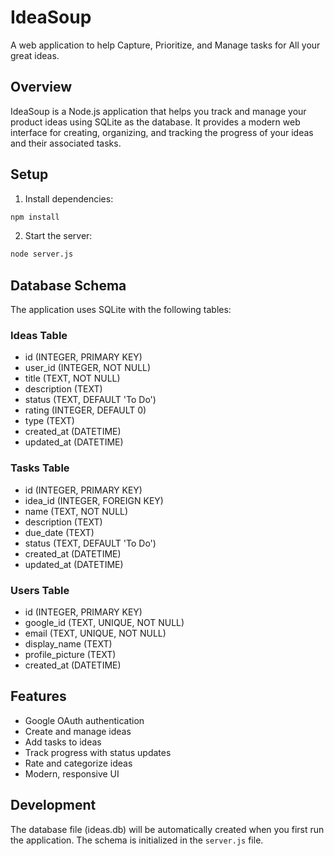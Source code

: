 # IdeaSoup

A web application to help Capture, Prioritize, and Manage tasks for All your great ideas.

## Overview

IdeaSoup is a Node.js application that helps you track and manage your product ideas using SQLite as the database. It provides a modern web interface for creating, organizing, and tracking the progress of your ideas and their associated tasks.

## Setup

1. Install dependencies:
```bash
npm install
```

2. Start the server:
```bash
node server.js
```

## Database Schema

The application uses SQLite with the following tables:

### Ideas Table
- id (INTEGER, PRIMARY KEY)
- user_id (INTEGER, NOT NULL)
- title (TEXT, NOT NULL)
- description (TEXT)
- status (TEXT, DEFAULT 'To Do')
- rating (INTEGER, DEFAULT 0)
- type (TEXT)
- created_at (DATETIME)
- updated_at (DATETIME)

### Tasks Table
- id (INTEGER, PRIMARY KEY)
- idea_id (INTEGER, FOREIGN KEY)
- name (TEXT, NOT NULL)
- description (TEXT)
- due_date (TEXT)
- status (TEXT, DEFAULT 'To Do')
- created_at (DATETIME)
- updated_at (DATETIME)

### Users Table
- id (INTEGER, PRIMARY KEY)
- google_id (TEXT, UNIQUE, NOT NULL)
- email (TEXT, UNIQUE, NOT NULL)
- display_name (TEXT)
- profile_picture (TEXT)
- created_at (DATETIME)

## Features

- Google OAuth authentication
- Create and manage ideas
- Add tasks to ideas
- Track progress with status updates
- Rate and categorize ideas
- Modern, responsive UI

## Development

The database file (ideas.db) will be automatically created when you first run the application. The schema is initialized in the `server.js` file.
